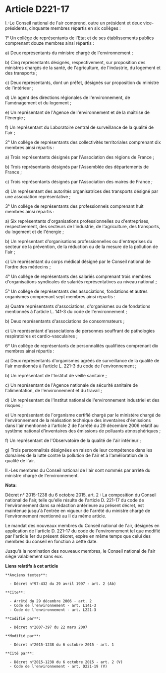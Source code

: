 # Article D221-17

I.-Le Conseil national de l'air comprend, outre un président et deux vice-présidents, cinquante membres répartis en six
collèges : 

1° Un collège de représentants de l'Etat et de ses établissements publics comprenant douze membres ainsi répartis : 

a) Deux représentants du ministre chargé de l'environnement ; 

b) Cinq représentants désignés, respectivement, sur proposition des ministres chargés de la santé, de l'agriculture, de
l'industrie, du logement et des transports ; 

c) Deux représentants, dont un préfet, désignés sur proposition du ministre de l'intérieur ; 

d) Un agent des directions régionales de l'environnement, de l'aménagement et du logement ; 

e) Un représentant de l'Agence de l'environnement et de la maîtrise de l'énergie ; 

f) Un représentant du Laboratoire central de surveillance de la qualité de l'air ; 

2° Un collège de représentants des collectivités territoriales comprenant dix membres ainsi répartis : 

a) Trois représentants désignés par l'Association des régions de France ; 

b) Trois représentants désignés par l'Assemblée des départements de France ; 

c) Trois représentants désignés par l'Association des maires de France ; 

d) Un représentant des autorités organisatrices des transports désigné par une association représentative ; 

3° Un collège de représentants des professionnels comprenant huit membres ainsi répartis : 

a) Six représentants d'organisations professionnelles ou d'entreprises, respectivement, des secteurs de l'industrie, de
l'agriculture, des transports, du logement et de l'énergie ; 

b) Un représentant d'organisations professionnelles ou d'entreprises du secteur de la prévention, de la réduction ou de la
mesure de la pollution de l'air ; 

c) Un représentant du corps médical désigné par le Conseil national de l'ordre des médecins ; 

4° Un collège de représentants des salariés comprenant trois membres d'organisations syndicales de salariés représentatives
au niveau national ; 

5° Un collège de représentants des associations, fondations et autres organismes comprenant sept membres ainsi répartis : 

a) Quatre représentants d'associations, d'organismes ou de fondations mentionnés à l'article L. 141-3 du code de
l'environnement ; 

b) Deux représentants d'associations de consommateurs ; 

c) Un représentant d'associations de personnes souffrant de pathologies respiratoires et cardio-vasculaires ; 

6° Un collège de représentants de personnalités qualifiées comprenant dix membres ainsi répartis : 

a) Deux représentants d'organismes agréés de surveillance de la qualité de l'air mentionnés à l'article L. 221-3 du code de
l'environnement ; 

b) Un représentant de l'Institut de veille sanitaire ; 

c) Un représentant de l'Agence nationale de sécurité sanitaire de l'alimentation, de l'environnement et du travail ; 

d) Un représentant de l'Institut national de l'environnement industriel et des risques ; 

e) Un représentant de l'organisme certifié chargé par le ministère chargé de l'environnement de la réalisation technique des
inventaires d'émissions dans l'air mentionné à l'article 2 de l'arrêté du 29 décembre 2006 relatif au système national
d'inventaires des émissions de polluants atmosphériques ; 

f) Un représentant de l'Observatoire de la qualité de l'air intérieur ; 

g) Trois personnalités désignées en raison de leur compétence dans les domaines de la lutte contre la pollution de l'air et à
l'amélioration de la qualité de l'air. 

II.-Les membres du Conseil national de l'air sont nommés par arrêté du ministre chargé de l'environnement.

**Nota:**

Décret n° 2015-1238 du 6 octobre 2015, art. 2 : La composition du Conseil national de l'air, telle qu'elle résulte de
l'article D. 221-17 du code de l'environnement dans sa rédaction antérieure au présent décret, est maintenue jusqu'à l'entrée
en vigueur de l'arrêté du ministre chargé de l'environnement mentionné au II du même article.

Le mandat des nouveaux membres du Conseil national de l'air, désignés en application de l'article D. 221-17 du code de
l'environnement tel que modifié par l'article 1er du présent décret, expire en même temps que celui des membres du conseil en
fonction à cette date.

Jusqu'à la nomination des nouveaux membres, le Conseil national de l'air siège valablement sans eux.

**Liens relatifs à cet article**

	**Anciens textes**:

	  - Décret n°97-432 du 29 avril 1997 - art. 2 (Ab)

	**Cite**:

	  - Arrêté du 29 décembre 2006 - art. 2
	  - Code de l'environnement - art. L141-3
	  - Code de l'environnement - art. L221-3

	**Codifié par**:

	  - Décret n°2007-397 du 22 mars 2007

	**Modifié par**:

	  - Décret n°2015-1238 du 6 octobre 2015 - art. 1

	**Cité par**:

	  - Décret n°2015-1238 du 6 octobre 2015 - art. 2 (V)
	  - Code de l'environnement - art. D221-19 (V)
